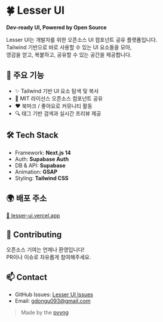 # 🍀 Lesser UI

**Dev-ready UI, Powered by Open Source**

Lesser UI는 개발자를 위한 오픈소스 UI 컴포넌트 공유 플랫폼입니다.  
Tailwind 기반으로 바로 사용할 수 있는 UI 요소들을 모아,  
영감을 얻고, 복붙하고, 공유할 수 있는 공간을 제공합니다.



## 🚀 주요 기능

- ✨ Tailwind 기반 UI 요소 탐색 및 복사
- 📁 MIT 라이선스 오픈소스 컴포넌트 공유
- ❤️ 북마크 / 좋아요로 커뮤니티 활동
- 🔍 태그 기반 검색과 실시간 프리뷰 제공



## 🛠️ Tech Stack

- Framework: **Next.js 14**
- Auth: **Supabase Auth**
- DB & API: **Supabase**
- Animation: **GSAP**
- Styling: **Tailwind CSS**



## 🌍 배포 주소

[🔗 lesser-ui.vercel.app](https://lesser-ui.vercel.app)



## 🤝 Contributing

오픈소스 기여는 언제나 환영입니다!  
PR이나 이슈로 자유롭게 참여해주세요.



## 📫 Contact

- GitHub Issues: [Lesser UI Issues](https://github.com/lesser-ui/lesser-ui/issues)
- Email: gdongu093@gmail.com


> Made by the [pvvng](https://github.com/pvvng)
